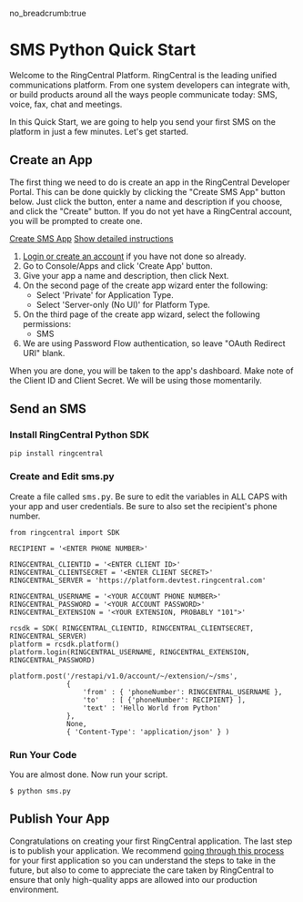 no_breadcrumb:true

# SMS Python Quick Start

Welcome to the RingCentral Platform. RingCentral is the leading unified communications platform. From one system developers can integrate with, or build products around all the ways people communicate today: SMS, voice, fax, chat and meetings.

In this Quick Start, we are going to help you send your first SMS on the platform in just a few minutes. Let's get started.

## Create an App

The first thing we need to do is create an app in the RingCentral Developer Portal. This can be done quickly by clicking the "Create SMS App" button below. Just click the button, enter a name and description if you choose, and click the "Create" button. If you do not yet have a RingCentral account, you will be prompted to create one.

<a target="_new" href="https://developer.ringcentral.com/new-app?name=SMS+Quick+Start+App&desc=A+simple+app+to+demo+sending+an+SMS+on+RingCentral&public=false&type=ServerOther&carriers=7710,7310,3420&permissions=SMS,ReadMessages&redirectUri=" class="btn btn-primary">Create SMS App</a>
<a class="btn-link btn-collapse" data-toggle="collapse" href="#create-app-instructions" role="button" aria-expanded="false" aria-controls="create-app-instructions">Show detailed instructions</a>

<div class="collapse" id="create-app-instructions">
<ol>
<li><a href="https://developer.ringcentral.com/login.html#/">Login or create an account</a> if you have not done so already.</li>
<li>Go to Console/Apps and click 'Create App' button.</li>
<li>Give your app a name and description, then click Next.</li>
<li>On the second page of the create app wizard enter the following:
  <ul>
  <li>Select 'Private' for Application Type.</li>
  <li>Select 'Server-only (No UI)' for Platform Type.</li>
  </ul>
  </li>
<li>On the third page of the create app wizard, select the following permissions:
  <ul>
    <li>SMS</li>
  </ul>
  </li>
<li>We are using Password Flow authentication, so leave "OAuth Redirect URI" blank.</li>
</ol>
</div>

When you are done, you will be taken to the app's dashboard. Make note of the Client ID and Client Secret. We will be using those momentarily.

## Send an SMS

<h3>Install RingCentral Python SDK</h3>

<pre><code>pip install ringcentral
</code></pre>

<h3>Create and Edit sms.py</h3>

<p>Create a file called <tt>sms.py</tt>. Be sure to edit the variables in ALL CAPS with your app and user credentials. Be sure to also set the recipient's phone number.</p>

<pre><code>from ringcentral import SDK

RECIPIENT = '&lt;ENTER PHONE NUMBER>'

RINGCENTRAL_CLIENTID = '&lt;ENTER CLIENT ID>'
RINGCENTRAL_CLIENTSECRET = '&lt;ENTER CLIENT SECRET>'
RINGCENTRAL_SERVER = 'https://platform.devtest.ringcentral.com'

RINGCENTRAL_USERNAME = '&lt;YOUR ACCOUNT PHONE NUMBER>'
RINGCENTRAL_PASSWORD = '&lt;YOUR ACCOUNT PASSWORD>'
RINGCENTRAL_EXTENSION = '&lt;YOUR EXTENSION, PROBABLY "101">'

rcsdk = SDK( RINGCENTRAL_CLIENTID, RINGCENTRAL_CLIENTSECRET, RINGCENTRAL_SERVER)
platform = rcsdk.platform()
platform.login(RINGCENTRAL_USERNAME, RINGCENTRAL_EXTENSION, RINGCENTRAL_PASSWORD)

platform.post('/restapi/v1.0/account/~/extension/~/sms',
              {
                  'from' : { 'phoneNumber': RINGCENTRAL_USERNAME },
                  'to'   : [ {'phoneNumber': RECIPIENT} ],
                  'text' : 'Hello World from Python'
              },
              None,
              { 'Content-Type': 'application/json' } )
</code></pre>

<h3>Run Your Code</h3>

<p>You are almost done. Now run your script.</p>

<pre><code class="bash">$ python sms.py
</code></pre>

## Publish Your App

Congratulations on creating your first RingCentral application. The last step is to publish your application. We recommend [going through this process](../basics/publish) for your first application so you can understand the steps to take in the future, but also to come to appreciate the care taken by RingCentral to ensure that only high-quality apps are allowed into our production environment.
